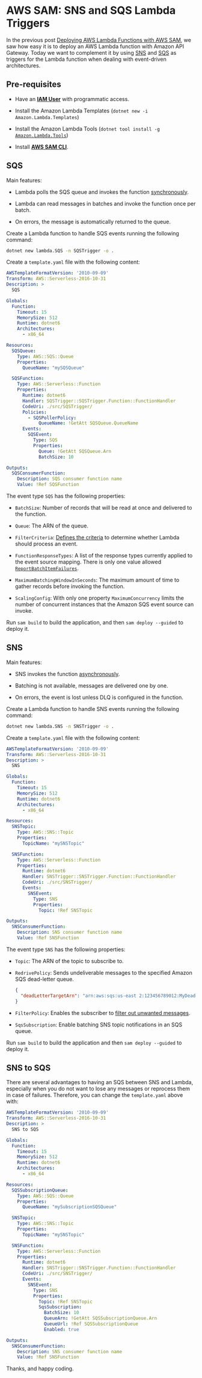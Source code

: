 # AWS SAM: SNS and SQS Lambda Triggers

In the previous post [Deploying AWS Lambda Functions with AWS SAM](https://blog.raulnq.com/deploying-aws-lambda-functions-with-aws-sam), we saw how easy it is to deploy an AWS Lambda function with Amazon API Gateway. Today we want to complement it by using [SNS](https://docs.aws.amazon.com/sns/latest/dg/welcome.html) and [SQS](https://docs.aws.amazon.com/AWSSimpleQueueService/latest/SQSDeveloperGuide/welcome.html) as triggers for the Lambda function when dealing with event-driven architectures.

## **Pre-requisites**

* Have an [**IAM User**](https://docs.aws.amazon.com/IAM/latest/UserGuide/id_users_create.html#id_users_create_console) with programmatic access.
    
* Install the Amazon Lambda Templates (`dotnet new -i Amazon.Lambda.Templates`)
    
* Install the Amazon Lambda Tools (`dotnet tool install -g` [`Amazon.Lambda.Tools`](http://Amazon.Lambda.Tools))
    
* Install [**AWS SAM CLI**](https://docs.aws.amazon.com/serverless-application-model/latest/developerguide/install-sam-cli.html).
    

## SQS

Main features:

* Lambda polls the SQS queue and invokes the function [synchronously](https://docs.aws.amazon.com/lambda/latest/dg/invocation-sync.html).
    
* Lambda can read messages in batches and invoke the function once per batch.
    
* On errors, the message is automatically returned to the queue.
    

Create a Lambda function to handle SQS events running the following command:

```bash
dotnet new lambda.SQS -n SQSTrigger -o .
```

Create a `template.yaml` file with the following content:

```yaml
AWSTemplateFormatVersion: '2010-09-09'
Transform: AWS::Serverless-2016-10-31
Description: >
  SQS

Globals:
  Function:
    Timeout: 15
    MemorySize: 512
    Runtime: dotnet6
    Architectures:
      - x86_64

Resources:
  SQSQueue:
    Type: AWS::SQS::Queue
    Properties:
      QueueName: "mySQSQueue"

  SQSFunction:
    Type: AWS::Serverless::Function
    Properties:
      Runtime: dotnet6
      Handler: SQSTrigger::SQSTrigger.Function::FunctionHandler
      CodeUri: ./src/SQSTrigger/
      Policies:  
        - SQSPollerPolicy:
            QueueName: !GetAtt SQSQueue.QueueName
      Events:
        SQSEvent:
          Type: SQS
          Properties:
            Queue: !GetAtt SQSQueue.Arn
            BatchSize: 10

Outputs:
  SQSConsumerFunction:
    Description: SQS consumer function name
    Value: !Ref SQSFunction
```

The event type `SQS` has the following properties:

* `BatchSize`: Number of records that will be read at once and delivered to the function.
    
* `Queue`: The ARN of the queue.
    
* `FilterCriteria`: [Defines the criteria](https://docs.aws.amazon.com/lambda/latest/dg/invocation-eventfiltering.html) to determine whether Lambda should process an event.
    
* `FunctionResponseTypes`: A list of the response types currently applied to the event source mapping. There is only one value allowed [`ReportBatchItemFailures`](https://docs.aws.amazon.com/lambda/latest/dg/with-sqs.html#services-sqs-batchfailurereporting).
    
* `MaximumBatchingWindowInSeconds`: The maximum amount of time to gather records before invoking the function.
    
* `ScalingConfig`: With only one property `MaximumConcurrency` limits the number of concurrent instances that the Amazon SQS event source can invoke.
    

Run `sam build` to build the application, and then `sam deploy --guided` to deploy it.

## SNS

Main features:

* SNS invokes the function [asynchronously](https://docs.aws.amazon.com/lambda/latest/dg/invocation-async.html).
    
* Batching is not available, messages are delivered one by one.
    
* On errors, the event is lost unless DLQ is configured in the function.
    

Create a Lambda function to handle SNS events running the following command:

```bash
dotnet new lambda.SNS -n SNSTrigger -o .
```

Create a `template.yaml` file with the following content:

```yaml
AWSTemplateFormatVersion: '2010-09-09'
Transform: AWS::Serverless-2016-10-31
Description: >
  SNS

Globals:
  Function:
    Timeout: 15
    MemorySize: 512
    Runtime: dotnet6
    Architectures:
      - x86_64

Resources:
  SNSTopic:
    Type: AWS::SNS::Topic
    Properties:
      TopicName: "mySNSTopic"

  SNSFunction:
    Type: AWS::Serverless::Function
    Properties:
      Runtime: dotnet6
      Handler: SNSTrigger::SNSTrigger.Function::FunctionHandler
      CodeUri: ./src/SNSTrigger/
      Events:
        SNSEvent:
          Type: SNS
          Properties:
            Topic: !Ref SNSTopic

Outputs:
  SNSConsumerFunction:
    Description: SNS consumer function name
    Value: !Ref SNSFunction
```

The event type `SNS` has the following properties:

* `Topic`: The ARN of the topic to subscribe to.
    
* `RedrivePolicy`: Sends undeliverable messages to the specified Amazon SQS dead-letter queue.
    
    ```json
    {
      "deadLetterTargetArn": "arn:aws:sqs:us-east 2:123456789012:MyDeadLetterQueue"
    }
    ```
    
* `FilterPolicy`: Enables the subscriber to [filter out unwanted messages](https://docs.amazonaws.cn/en_us/sns/latest/dg/example-filter-policies.html).
    
* `SqsSubscription`: Enable batching SNS topic notifications in an SQS queue.
    

Run `sam build` to build the application and then `sam deploy --guided` to deploy it.

## SNS to SQS

There are several advantages to having an SQS between SNS and Lambda, especially when you do not want to lose any messages or reprocess them in case of failures. Therefore, you can change the `template.yaml` above with:

```yaml
AWSTemplateFormatVersion: '2010-09-09'
Transform: AWS::Serverless-2016-10-31
Description: >
  SNS to SQS

Globals:
  Function:
    Timeout: 15
    MemorySize: 512
    Runtime: dotnet6
    Architectures:
      - x86_64

Resources:
  SQSSubscriptionQueue:
    Type: AWS::SQS::Queue
    Properties:
      QueueName: "mySubscriptionSQSQueue"

  SNSTopic:
    Type: AWS::SNS::Topic
    Properties:
      TopicName: "mySNSTopic"

  SNSFunction:
    Type: AWS::Serverless::Function
    Properties:
      Runtime: dotnet6
      Handler: SNSTrigger::SNSTrigger.Function::FunctionHandler
      CodeUri: ./src/SNSTrigger/
      Events:
        SNSEvent:
          Type: SNS
          Properties:
            Topic: !Ref SNSTopic
            SqsSubscription:
              BatchSize: 10
              QueueArn: !GetAtt SQSSubscriptionQueue.Arn
              QueueUrl: !Ref SQSSubscriptionQueue
              Enabled: true

Outputs:
  SNSConsumerFunction:
    Description: SNS consumer function name
    Value: !Ref SNSFunction
```

Thanks, and happy coding.